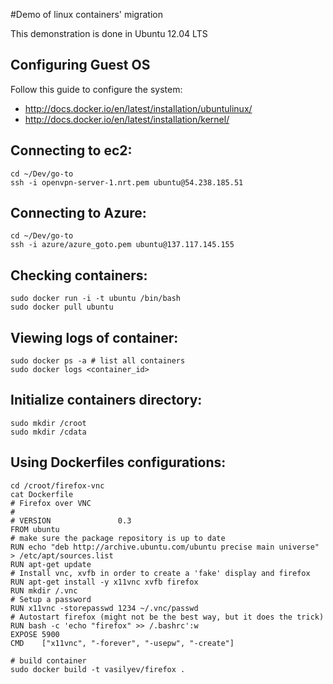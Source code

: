 #Demo of linux containers' migration

This demonstration is done in Ubuntu 12.04 LTS

## Configuring Guest OS

Follow this guide to configure the system:

* <http://docs.docker.io/en/latest/installation/ubuntulinux/>
* <http://docs.docker.io/en/latest/installation/kernel/>

## Connecting to ec2:

    cd ~/Dev/go-to
    ssh -i openvpn-server-1.nrt.pem ubuntu@54.238.185.51
    
## Connecting to Azure:

    cd ~/Dev/go-to
    ssh -i azure/azure_goto.pem ubuntu@137.117.145.155
    
## Checking containers:

    sudo docker run -i -t ubuntu /bin/bash
    sudo docker pull ubuntu
    
## Viewing logs of container:

    sudo docker ps -a # list all containers
    sudo docker logs <container_id>
    
## Initialize containers directory:

    sudo mkdir /croot
    sudo mkdir /cdata
    
## Using Dockerfiles configurations:

    cd /croot/firefox-vnc
    cat Dockerfile
    # Firefox over VNC
    #
    # VERSION               0.3
    FROM ubuntu
    # make sure the package repository is up to date
    RUN echo "deb http://archive.ubuntu.com/ubuntu precise main universe" > /etc/apt/sources.list
    RUN apt-get update
    # Install vnc, xvfb in order to create a 'fake' display and firefox
    RUN apt-get install -y x11vnc xvfb firefox
    RUN mkdir /.vnc
    # Setup a password
    RUN x11vnc -storepasswd 1234 ~/.vnc/passwd
    # Autostart firefox (might not be the best way, but it does the trick)
    RUN bash -c 'echo "firefox" >> /.bashrc':w
    EXPOSE 5900
    CMD    ["x11vnc", "-forever", "-usepw", "-create"]
    
    # build container
    sudo docker build -t vasilyev/firefox .
    
    
    
    
    

